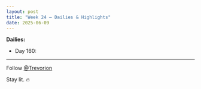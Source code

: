 ```yaml
---
layout: post
title: "Week 24 – Dailies & Highlights"
date: 2025-06-09
---
```


**Dailies:**

- Day 160: []()

---
Follow [@Trevorion](https://x.com/Trevorion)

Stay lit. 🔥
